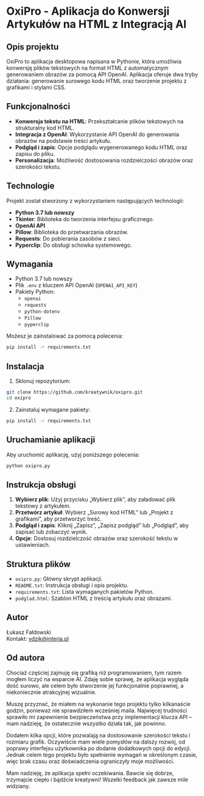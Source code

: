
# OxiPro - Aplikacja do Konwersji Artykułów na HTML z Integracją AI

## Opis projektu
OxiPro to aplikacja desktopowa napisana w Pythonie, która umożliwia konwersję plików tekstowych na format HTML z automatycznym generowaniem obrazów za pomocą API OpenAI. Aplikacja oferuje dwa tryby działania: generowanie surowego kodu HTML oraz tworzenie projektu z grafikami i stylami CSS.

## Funkcjonalności
- **Konwersja tekstu na HTML**: Przekształcanie plików tekstowych na strukturalny kod HTML.
- **Integracja z OpenAI**: Wykorzystanie API OpenAI do generowania obrazów na podstawie treści artykułu.
- **Podgląd i zapis**: Opcje podglądu wygenerowanego kodu HTML oraz zapisu do pliku.
- **Personalizacja**: Możliwość dostosowania rozdzielczości obrazów oraz szerokości tekstu.

## Technologie
Projekt został stworzony z wykorzystaniem następujących technologii:
- **Python 3.7 lub nowszy**
- **Tkinter**: Biblioteka do tworzenia interfejsu graficznego.
- **OpenAI API**
- **Pillow**: Biblioteka do przetwarzania obrazów.
- **Requests**: Do pobierania zasobów z sieci.
- **Pyperclip**: Do obsługi schowka systemowego.

## Wymagania
- Python 3.7 lub nowszy
- Plik `.env` z kluczem API OpenAI (`OPENAI_API_KEY`)
- Pakiety Python:
  - `openai`
  - `requests`
  - `python-dotenv`
  - `Pillow`
  - `pyperclip`

Możesz je zainstalować za pomocą polecenia:
```bash
pip install -r requirements.txt
```

## Instalacja
1. Sklonuj repozytorium:
```bash
git clone https://github.com/kreatywnik/oxipro.git
cd oxipro
```

2. Zainstaluj wymagane pakiety:
```bash
pip install -r requirements.txt
```

## Uruchamianie aplikacji
Aby uruchomić aplikację, użyj poniższego polecenia:
```bash
python oxipro.py
```

## Instrukcja obsługi
1. **Wybierz plik**: Użyj przycisku „Wybierz plik”, aby załadować plik tekstowy z artykułem.
2. **Przetwórz artykuł**: Wybierz „Surowy kod HTML” lub „Projekt z grafikami”, aby przetworzyć treść.
3. **Podgląd i zapis**: Kliknij „Zapisz”, „Zapisz podgląd” lub „Podgląd”, aby zapisać lub zobaczyć wynik.
4. **Opcje**: Dostosuj rozdzielczość obrazów oraz szerokość tekstu w ustawieniach.

## Struktura plików
- `oxipro.py`: Główny skrypt aplikacji.
- `README.txt`: Instrukcja obsługi i opis projektu.
- `requirements.txt`: Lista wymaganych pakietów Python.
- `podglad.html`: Szablon HTML z treścią artykułu oraz obrazami.

## Autor
Łukasz Fałdowski  
Kontakt: vdzik@interia.pl

## Od autora
Chociaż częściej zajmuję się grafiką niż programowaniem, tym razem mogłem liczyć na wsparcie AI. 
Zdaję sobie sprawę, że aplikacja wygląda dość surowo, ale celem było stworzenie jej funkcjonalnie poprawnej, a niekoniecznie atrakcyjnej wizualnie.

Muszę przyznać, że miałem na wykonanie tego projektu tylko kilkanaście godzin, ponieważ nie sprawdziłem wcześniej maila. 
Najwięcej trudności sprawiło mi zapewnienie bezpieczeństwa przy implementacji klucza API – mam nadzieję, że ostatecznie wszystko działa tak, jak powinno.

Dodałem kilka opcji, które pozwalają na dostosowanie szerokości tekstu i rozmiaru grafik. Oczywiście mam wiele pomysłów na dalszy rozwój, 
od poprawy interfejsu użytkownika po dodanie dodatkowych opcji do edycji. Jednak celem tego projektu było spełnienie wymagań w określonym czasie, 
więc brak czasu oraz doświadczenia ograniczyły moje możliwości.

Mam nadzieję, że aplikacja spełni oczekiwania. Bawcie się dobrze, trzymajcie ciepło i bądźcie kreatywni! Wszelki feedback jak zawsze mile widziany.
